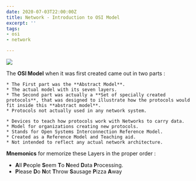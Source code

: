 ```yaml
---
date: 2020-07-03T22:00:00Z
title: Network - Introduction to OSI Model
excerpt: ''
tags:
- osi
- network

---
```

![](/images/intro-osi-resized.png)

The **OSI Model** when it was first created came out in two parts :

```
* The First part was the **Abstract Model**.
* The actual model with its seven layers.
* The Second part was actually a **Set of specially created protocols**, that was designed to illustrate how the protocols would fit inside this **abstract model**.
* Protocols not actually used in any network system.
```

```
* Devices to teach how protocols work with Networks to carry data.
* Model for organizations creating new protocols.
* Stands for Open Systems Interconnection Reference Model.
* Created as a Reference Model and Teaching aid.
* Not intended to reflect any actual network architecture.
```

**Mnemonics** for memorize these Layers in the proper order :

* **A**ll **P**eople **S**eem **T**o **N**eed **D**ata **P**rocessing.
* **P**lease **D**o **N**ot **T**hrow **S**ausage **P**izza **A**way